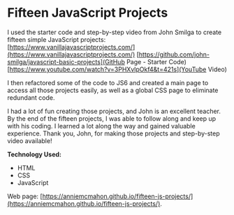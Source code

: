 # Fifteen JavaScript Projects
I used the starter code and step-by-step video from John Smilga to create fifteen simple JavaScript projects:
[https://www.vanillajavascriptprojects.com/](https://www.vanillajavascriptprojects.com/)
[https://github.com/john-smilga/javascript-basic-projects](GitHub Page - Starter Code)
[https://www.youtube.com/watch?v=3PHXvlpOkf4&t=421s](YouTube Video)

I then refactored some of the code to JS6 and created a main page to access all those projects easily, as well as a global CSS page to eliminate redundant code.

I had a lot of fun creating those projects, and John is an excellent teacher. By the end of the fifteen projects, I was able to follow along and keep up with his coding. I learned a lot along the way and gained valuable experience. Thank you, John, for making those projects and step-by-step video available!

**Technology Used:**
* HTML
* CSS
* JavaScript

Web page: [https://anniemcmahon.github.io/fifteen-js-projects/](https://anniemcmahon.github.io/fifteen-js-projects/).

